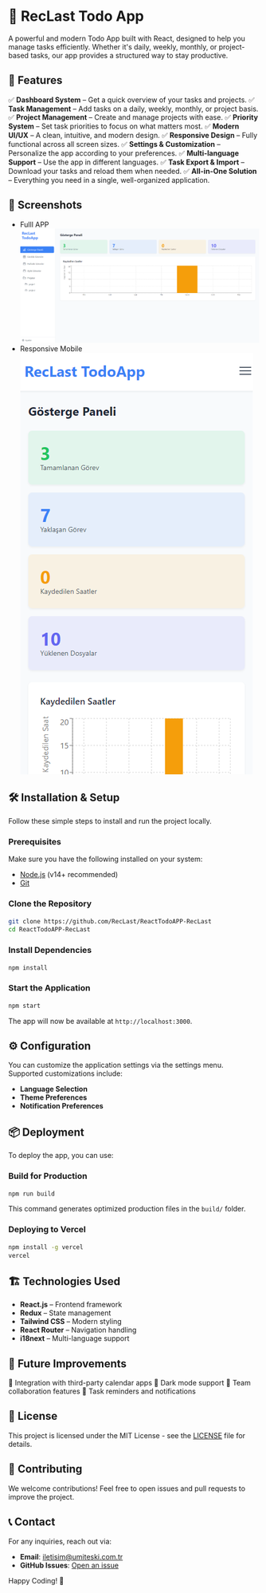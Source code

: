 # 📌 RecLast Todo App

A powerful and modern Todo App built with React, designed to help you manage tasks efficiently. Whether it's daily, weekly, monthly, or project-based tasks, our app provides a structured way to stay productive.

## 🚀 Features

✅ **Dashboard System** – Get a quick overview of your tasks and projects.
✅ **Task Management** – Add tasks on a daily, weekly, monthly, or project basis.
✅ **Project Management** – Create and manage projects with ease.
✅ **Priority System** – Set task priorities to focus on what matters most.
✅ **Modern UI/UX** – A clean, intuitive, and modern design.
✅ **Responsive Design** – Fully functional across all screen sizes.
✅ **Settings & Customization** – Personalize the app according to your preferences.
✅ **Multi-language Support** – Use the app in different languages.
✅ **Task Export & Import** – Download your tasks and reload them when needed.
✅ **All-in-One Solution** – Everything you need in a single, well-organized application.

## 📸 Screenshots

- Fulll APP
![TodoApp - RecLast](./projectimage/image1.png)
- Responsive Mobile
![TodoApp - RecLast](./projectimage/image8.png)

## 🛠️ Installation & Setup

Follow these simple steps to install and run the project locally.

### Prerequisites

Make sure you have the following installed on your system:
- [Node.js](https://nodejs.org/) (v14+ recommended)
- [Git](https://git-scm.com/)

### Clone the Repository
```sh
git clone https://github.com/RecLast/ReactTodoAPP-RecLast
cd ReactTodoAPP-RecLast
```

### Install Dependencies
```sh
npm install
```

### Start the Application
```sh
npm start
```

The app will now be available at `http://localhost:3000`.

## ⚙️ Configuration

You can customize the application settings via the settings menu. Supported customizations include:
- **Language Selection**
- **Theme Preferences**
- **Notification Preferences**

## 📦 Deployment

To deploy the app, you can use:

### Build for Production
```sh
npm run build
```

This command generates optimized production files in the `build/` folder.

### Deploying to Vercel
```sh
npm install -g vercel
vercel
```

## 🏗️ Technologies Used

- **React.js** – Frontend framework
- **Redux** – State management
- **Tailwind CSS** – Modern styling
- **React Router** – Navigation handling
- **i18next** – Multi-language support

## 🎯 Future Improvements

🔹 Integration with third-party calendar apps
🔹 Dark mode support
🔹 Team collaboration features
🔹 Task reminders and notifications

## 📜 License

This project is licensed under the MIT License - see the [LICENSE](LICENSE) file for details.

## 🤝 Contributing

We welcome contributions! Feel free to open issues and pull requests to improve the project.

## 📞 Contact

For any inquiries, reach out via:
- **Email**: iletisim@umiteski.com.tr
- **GitHub Issues**: [Open an issue]([https://github.com/yourusername/todo-app/issues](https://github.com/RecLast/ReactTodoAPP-RecLast/issues))

Happy Coding! 🚀

